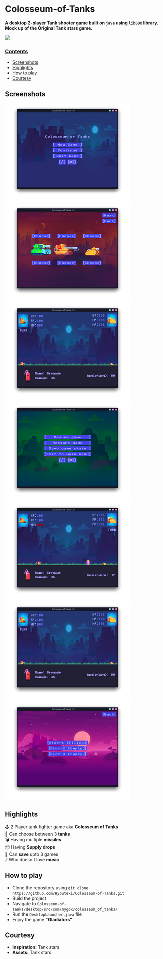 # Colosseum-of-Tanks

**A desktop 2-player Tank shooter game built on `java` using `libGDX` library.**<br>
**Mock up of the Original Tank stars game.**<br>

<a href="https://github.com/Hyouteki/Colosseum-of-Tanks/blob/main/LICENSE.md"> <img 
src="https://img.shields.io/badge/License-MIT%20license-green"/>

### Contents
- [Screenshots](#screenshots)
- [Highlights](#highlights)
- [How to play](#how-to-play)
- [Courtesy](#courtesy)

## Screenshots

<img 
src="https://github.com/Hyouteki/Colosseum-of-Tanks/blob/main/screenshots/start-screen.png" width="400" height="317"> <img 
src="https://github.com/Hyouteki/Colosseum-of-Tanks/blob/main/screenshots/choose-tank-screen.png" width="400" height="317"> <img 
src="https://github.com/Hyouteki/Colosseum-of-Tanks/blob/main/screenshots/game-screen.png" width="400" height="317"> <img 
src="https://github.com/Hyouteki/Colosseum-of-Tanks/blob/main/screenshots/pause-screen.png" width="400" height="317"> <img 
src="https://github.com/Hyouteki/Colosseum-of-Tanks/blob/main/screenshots/drop-game-screen.png" width="400" height="317"> <img 
src="https://github.com/Hyouteki/Colosseum-of-Tanks/blob/main/screenshots/game-screen.png" width="400" height="317"> <img 
src="https://github.com/Hyouteki/Colosseum-of-Tanks/blob/main/screenshots/select-saved-game-screen.png" width="400" height="317"> 

## Highlights
🕹️ 2 Player tank fighter game aka __Colosseum of Tanks__<br>
🚜 Can choose between 3 __tanks__<br>
💣 Having multiple __missiles__<br>
📦 Having __Supply drops__<br>
💾 Can __save__ upto 3 games<br>
🎶 Who doesn't love __music__

## How to play
- Clone the repository using `git clone https://github.com/Hyouteki/Colosseum-of-Tanks.git`
- Build the project
- Navigate to `Colosseum-of-Tanks/desktop/src/com/mygdx/colosseum_of_tanks/`
- Run the `DesktopLauncher.java` file
- Enjoy the game __"Gladiators"__

## Courtesy
- __Inspiration:__ Tank stars 
- __Assets:__ Tank stars 
